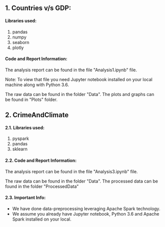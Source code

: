 ## 1. Countries v/s GDP:
#### Libraries used:
1. pandas
2. numpy
3. seaborn
4. plotly

#### Code and Report Information:
The analysis report can be found in the file "Analysis1.ipynb" file.

Note: To view that file you need Jupyter notebook installed on your local machine along with Python 3.6.

The raw data can be found in the folder "Data".
The plots and graphs can be found in "Plots" folder.


## 2. CrimeAndClimate
#### 2.1. Libraries used:
1. pyspark
2. pandas
3. sklearn

#### 2.2. Code and Report Information:
The analysis report can be found in the file "Analysis3.ipynb" file.

The raw data can be found in the folder "Data".
The processed data can be found in the folder "ProcessedData"

#### 2.3. Important Info: 
- We have done data-preprocessing leveraging Apache Spark technology.
- We assume you already have Jupyter notebook, Python 3.6 and Apache Spark installed on your local.
